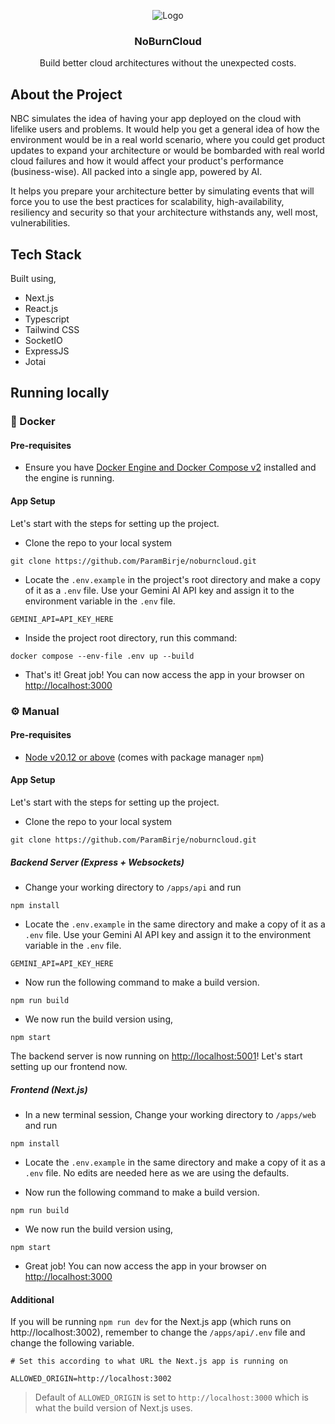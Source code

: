 <!-- PROJECT LOGO -->
<p align="center">
   <img src="https://github.com/ParamBirje/noburncloud/assets/87022870/ca5583c2-db8c-4556-8576-11b934df5393.png" alt="Logo">

  <h3 align="center">NoBurnCloud</h3>

  <p align="center">
    Build better cloud architectures without the unexpected costs.
  </p>
</p>

<!-- ABOUT THE PROJECT -->

## About the Project

NBC simulates the idea of having your app deployed on the cloud with lifelike users and problems. It would help you get a general idea of how the environment would be in a real world scenario, where you could get product updates to expand your architecture or would be bombarded with real world cloud failures and how it would affect your product's performance (business-wise). All packed into a single app, powered by AI.

It helps you prepare your architecture better by simulating events that will force you to use the best practices for scalability, high-availability, resiliency and security so that your architecture withstands any, well most, vulnerabilities.

## Tech Stack

Built using,

- Next.js
- React.js
- Typescript
- Tailwind CSS
- SocketIO
- ExpressJS
- Jotai

<!-- Setting up the project -->

## Running locally

### 🐳 Docker
#### Pre-requisites

- Ensure you have [Docker Engine and Docker Compose v2](https://docs.docker.com/compose/install/) installed and the engine is running.

#### App Setup

Let's start with the steps for setting up the project.

- Clone the repo to your local system

```
git clone https://github.com/ParamBirje/noburncloud.git
```

- Locate the `.env.example` in the project's root directory and make a copy of it as a `.env` file. Use your Gemini AI API key and assign it to the environment variable in the `.env` file.

```
GEMINI_API=API_KEY_HERE
```

- Inside the project root directory, run this command:

```
docker compose --env-file .env up --build
```

- That's it! Great job!
  You can now access the app in your browser on [http://localhost:3000](http://localhost:3000/)

### ⚙️ Manual
#### Pre-requisites

- [Node v20.12 or above](https://nodejs.org/en/download) (comes with package manager `npm`)

#### App Setup

Let's start with the steps for setting up the project.

- Clone the repo to your local system

```
git clone https://github.com/ParamBirje/noburncloud.git
```

##### Backend Server (Express + Websockets)
- Change your working directory to `/apps/api` and run
```
npm install
```

- Locate the `.env.example` in the same directory and make a copy of it as a `.env` file. Use your Gemini AI API key and assign it to the environment variable in the `.env` file.
```
GEMINI_API=API_KEY_HERE
```

- Now run the following command to make a build version.
```
npm run build
```

- We now run the build version using,
```
npm start
```

The backend server is now running on [http://localhost:5001](http://localhost:5001)! Let's start setting up our frontend now.

##### Frontend (Next.js)
- In a new terminal session, Change your working directory to `/apps/web` and run
```
npm install
```

- Locate the `.env.example` in the same directory and make a copy of it as a `.env` file. No edits are needed here as we are using the defaults.

- Now run the following command to make a build version.
```
npm run build
```

- We now run the build version using,
```
npm start
```

- Great job!
  You can now access the app in your browser on [http://localhost:3000](http://localhost:3000/)

#### Additional
If you will be running `npm run dev` for the Next.js app (which runs on http://localhost:3002), remember to change the `/apps/api/.env` file and change the following variable.
```
# Set this according to what URL the Next.js app is running on

ALLOWED_ORIGIN=http://localhost:3002
```
> Default of `ALLOWED_ORIGIN` is set to `http://localhost:3000` which is what the build version of Next.js uses.
